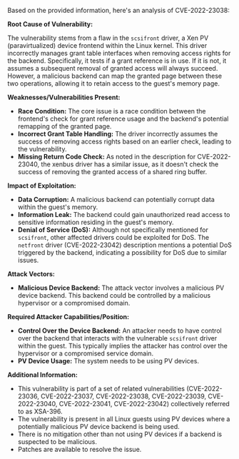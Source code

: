 Based on the provided information, here's an analysis of CVE-2022-23038:

**Root Cause of Vulnerability:**

The vulnerability stems from a flaw in the `scsifront` driver, a Xen PV (paravirtualized) device frontend within the Linux kernel. This driver incorrectly manages grant table interfaces when removing access rights for the backend. Specifically, it tests if a grant reference is in use. If it is not, it assumes a subsequent removal of granted access will always succeed. However, a malicious backend can map the granted page between these two operations, allowing it to retain access to the guest's memory page.

**Weaknesses/Vulnerabilities Present:**

*   **Race Condition:** The core issue is a race condition between the frontend's check for grant reference usage and the backend's potential remapping of the granted page.
*   **Incorrect Grant Table Handling:** The driver incorrectly assumes the success of removing access rights based on an earlier check, leading to the vulnerability.
*   **Missing Return Code Check:** As noted in the description for CVE-2022-23040, the xenbus driver has a similar issue, as it doesn't check the success of removing the granted access of a shared ring buffer.

**Impact of Exploitation:**

*   **Data Corruption:** A malicious backend can potentially corrupt data within the guest's memory.
*   **Information Leak:** The backend could gain unauthorized read access to sensitive information residing in the guest's memory.
*   **Denial of Service (DoS):** Although not specifically mentioned for `scsifront`, other affected drivers could be exploited for DoS. The `netfront` driver (CVE-2022-23042) description mentions a potential DoS triggered by the backend, indicating a possibility for DoS due to similar issues.

**Attack Vectors:**

*   **Malicious Device Backend:** The attack vector involves a malicious PV device backend. This backend could be controlled by a malicious hypervisor or a compromised domain.

**Required Attacker Capabilities/Position:**

*   **Control Over the Device Backend:** An attacker needs to have control over the backend that interacts with the vulnerable `scsifront` driver within the guest. This typically implies the attacker has control over the hypervisor or a compromised service domain.
*   **PV Device Usage:** The system needs to be using PV devices.

**Additional Information:**
*   This vulnerability is part of a set of related vulnerabilities (CVE-2022-23036, CVE-2022-23037, CVE-2022-23038, CVE-2022-23039, CVE-2022-23040, CVE-2022-23041, CVE-2022-23042) collectively referred to as XSA-396.
*   The vulnerability is present in all Linux guests using PV devices where a potentially malicious PV device backend is being used.
*   There is no mitigation other than not using PV devices if a backend is suspected to be malicious.
*   Patches are available to resolve the issue.